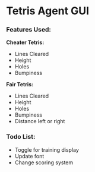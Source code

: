 # Tetris Agent GUI


### Features Used:
**Cheater Tetris:**

* Lines Cleared
* Height 
* Holes
* Bumpiness

**Fair Tetris:**

* Lines Cleared
* Height 
* Holes
* Bumpiness
* Distance left or right



### Todo List:


* Toggle for training display
* Update font
* Change scoring system
